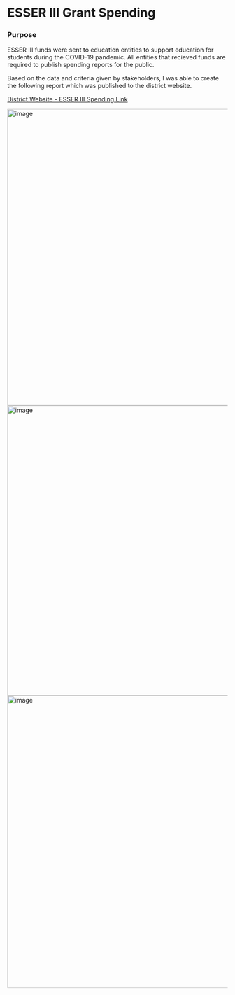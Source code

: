 # ESSER III Grant Spending

### Purpose

ESSER III funds were sent to education entities to support education for students during the COVID-19 pandemic. All entities that recieved funds are required to publish spending reports for the public.

Based on the data and criteria given by stakeholders, I was able to create the following report which was published to the district website. 

[District Website - ESSER III Spending Link](https://www.rsd66.org/business-finance)

<img width="678" alt="image" src="https://user-images.githubusercontent.com/88345207/221946690-fedb2e94-cc74-43de-90b2-35b424fc77b7.png">
<img width="663" alt="image" src="https://user-images.githubusercontent.com/88345207/221945791-797d50ab-d2dc-4a40-b89f-eb6960e514fc.png">
<img width="669" alt="image" src="https://user-images.githubusercontent.com/88345207/221945898-91b750e0-8e15-4bee-92fc-21d17b4d2fc5.png">


